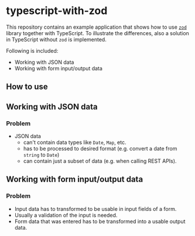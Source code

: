 # typescript-with-zod

This repository contains an example application that shows how to use [`zod`](https://github.com/colinhacks/zod) library together with TypeScript. To illustrate the differences, also a solution in TypeScript without `zod` is implemented.

Following is included:

- Working with JSON data
- Working with form input/output data

## How to use

## Working with JSON data

### Problem

- JSON data
  - can't contain data types like `Date`, `Map`, etc.
  - has to be processed to desired format (e.g. convert a date from `string` to `Date`)
  - can contain just a subset of data (e.g. when calling REST APIs).

## Working with form input/output data

### Problem

- Input data has to transformed to be usable in input fields of a form.
- Usually a validation of the input is needed.
- Form data that was entered has to be transformed into a usable output data.
